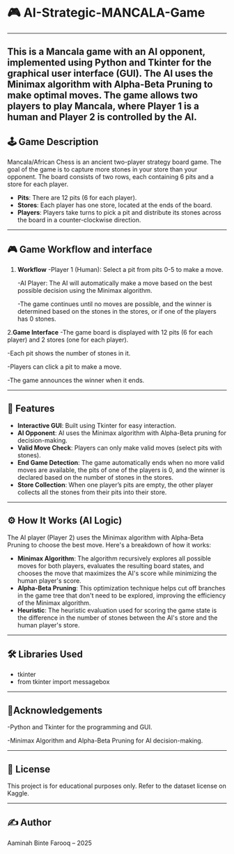 # 🎮 AI-Strategic-MANCALA-Game
---
This is a Mancala game with an AI opponent, implemented using Python and Tkinter for the graphical user interface (GUI). The AI uses the Minimax algorithm with Alpha-Beta Pruning to make optimal moves. The game allows two players to play Mancala, where Player 1 is a human and Player 2 is controlled by the AI.
---

## 🕹️ Game Description
Mancala/African Chess is an ancient two-player strategy board game. The goal of the game is to capture more stones in your store than your opponent. The board consists of two rows, each containing 6 pits and a store for each player.

- **Pits**: There are 12 pits (6 for each player).
- **Stores**:  Each player has one store, located at the ends of the board.
- **Players**: Players take turns to pick a pit and distribute its stones across the board in a counter-clockwise direction.

---
## 🎮 Game Workflow and interface

1. **Workflow**
   -Player 1 (Human): Select a pit from pits 0-5 to make a move.
   
   -AI Player: The AI will automatically make a move based on the best possible decision using the Minimax algorithm.
   
   -The game continues until no moves are possible, and the winner is determined based on the stones in the stores, or if one of the players has 0 stones.

   
 2.**Game Interface**
   -The game board is displayed with 12 pits (6 for each player) and 2 stores (one for each player).
   
   -Each pit shows the number of stones in it.
   
   -Players can click a pit to make a move.
   
   -The game announces the winner when it ends.

---

## 🚀 Features
- **Interactive GUI**: Built using Tkinter for easy interaction.
- **AI Opponent**: AI uses the Minimax algorithm with Alpha-Beta pruning for decision-making.
- **Valid Move Check**: Players can only make valid moves (select pits with stones).
- **End Game Detection**: The game automatically ends when no more valid moves are available, the pits of one of the players is 0, and the winner is declared based on the number of stones in the stores.
- **Store Collection**: When one player’s pits are empty, the other player collects all the stones from their pits into their store.

---


## ⚙️ How It Works (AI Logic)
The AI player (Player 2) uses the Minimax algorithm with Alpha-Beta Pruning to choose the best move. Here's a breakdown of how it works:
- **Minimax Algorithm**: The algorithm recursively explores all possible moves for both players, evaluates the resulting board states, and chooses the move that maximizes the AI's score while minimizing the human player's score.
- **Alpha-Beta Pruning**: This optimization technique helps cut off branches in the game tree that don't need to be explored, improving the efficiency of the Minimax algorithm.
- **Heuristic**: The heuristic evaluation used for scoring the game state is the difference in the number of stones between the AI's store and the human player's store.

---

## 🛠️ Libraries Used
- tkinter
- from tkinter import messagebox

---
## 📌Acknowledgements
   -Python and Tkinter for the programming and GUI.
   
   -Minimax Algorithm and Alpha-Beta Pruning for AI decision-making.

---
## 📄 License
This project is for educational purposes only. Refer to the dataset license on Kaggle.

---
## ✍️ Author
Aaminah Binte Farooq – 2025








